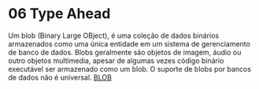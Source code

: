 # 06 Type Ahead

Um blob (Binary Large OBject), é uma coleção de dados binários armazenados como uma única entidade em um sistema de gerenciamento de banco de dados. Blobs geralmente são objetos de imagem, áudio ou outro objetos multimedia, apesar de algumas vezes código binário executável ser armazenado como um blob. O suporte de blobs por bancos de dados não é universal.
[BLOB](https://pt.wikipedia.org/wiki/BLOB)